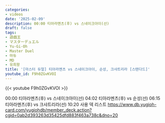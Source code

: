 ```yaml
---
categories:
- videos
date: '2025-02-09'
description: 00:00 티아라멘츠(후) vs 스네이크아이(선)
draft: false
tags:
- 遊戯王
- マスターデュエル
- Yu-Gi-Oh
- Master Duel
- 마듀
- MD
- 유희왕
title: '[마스터 듀얼] 티아라멘츠 vs 스네이크아이, 순성, 크샤트리라 [스탠다드]'
youtube_id: F9h0ZGvKVOI
---
```



{{< youtube F9h0ZGvKVOI >}}

00:00 티아라멘츠(후) vs 스네이크아이(선)
04:02 티아라멘츠(후) vs 순성(선)
06:15 티아라멘츠(후) vs 크샤트리라(선)
10:20 사용 덱 리스트
https://www.db.yugioh-card.com/yugiohdb/member_deck.action?cgid=0ab2d393263d35425dfd883f463a738c&dno=20